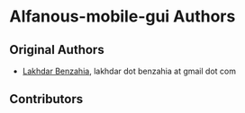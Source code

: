 Alfanous-mobile-gui Authors
==================================

## Original Authors
- [Lakhdar Benzahia](https://github.com/LBenzahia), lakhdar dot benzahia at gmail dot com

## Contributors
